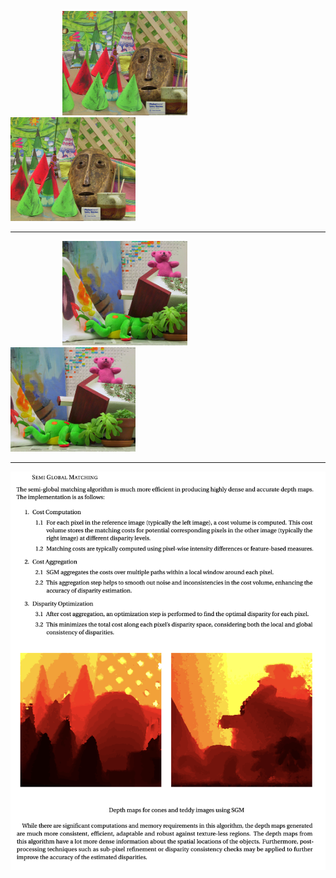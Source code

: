 &nbsp;&nbsp;&nbsp;&nbsp;&nbsp;&nbsp;&nbsp;&nbsp;&nbsp;&nbsp;&nbsp;&nbsp;&nbsp;&nbsp;&nbsp;&nbsp;&nbsp;&nbsp;&nbsp;&nbsp;
<img src="https://github.com/ykamoji/semi-global-matching-disparity/blob/main/img_refs/cones_1.png?raw=true" width="200"/>
&nbsp;&nbsp;&nbsp;&nbsp;&nbsp;&nbsp;&nbsp;&nbsp;&nbsp;&nbsp;&nbsp;&nbsp;&nbsp;&nbsp;&nbsp;&nbsp;&nbsp;&nbsp;&nbsp;&nbsp;
<img src="https://github.com/ykamoji/semi-global-matching-disparity/blob/main/img_refs/cones_2.png?raw=true" width="200"/>

<hr/>

&nbsp;&nbsp;&nbsp;&nbsp;&nbsp;&nbsp;&nbsp;&nbsp;&nbsp;&nbsp;&nbsp;&nbsp;&nbsp;&nbsp;&nbsp;&nbsp;&nbsp;&nbsp;&nbsp;&nbsp;
<img src="https://github.com/ykamoji/semi-global-matching-disparity/blob/main/img_refs/teddy_1.png?raw=true" width="200"/>
&nbsp;&nbsp;&nbsp;&nbsp;&nbsp;&nbsp;&nbsp;&nbsp;&nbsp;&nbsp;&nbsp;&nbsp;&nbsp;&nbsp;&nbsp;&nbsp;&nbsp;&nbsp;&nbsp;&nbsp;
<img src="https://github.com/ykamoji/semi-global-matching-disparity/blob/main/img_refs/teddy_2.png?raw=true" width="200"/>

<hr/>

![Semi Global](https://github.com/ykamoji/semi-global-matching-disparity/blob/main/img_refs/semi_global.png?raw=true)